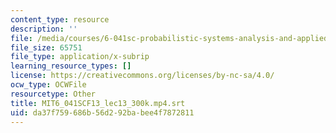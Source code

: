 ```yaml
---
content_type: resource
description: ''
file: /media/courses/6-041sc-probabilistic-systems-analysis-and-applied-probability-fall-2013/da37f759686b56d292babee4f7872811_MIT6_041SCF13_lec13_300k.mp4.vtt
file_size: 65751
file_type: application/x-subrip
learning_resource_types: []
license: https://creativecommons.org/licenses/by-nc-sa/4.0/
ocw_type: OCWFile
resourcetype: Other
title: MIT6_041SCF13_lec13_300k.mp4.srt
uid: da37f759-686b-56d2-92ba-bee4f7872811
---
```

